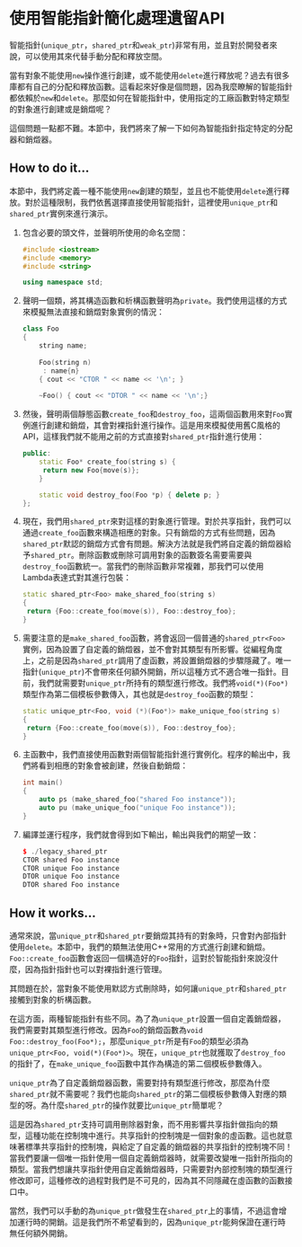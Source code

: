 # 使用智能指針簡化處理遺留API

智能指針(`unique_ptr`，`shared_ptr`和`weak_ptr`)非常有用，並且對於開發者來說，可以使用其來代替手動分配和釋放空間。

當有對象不能使用`new`操作進行創建，或不能使用`delete`進行釋放呢？過去有很多庫都有自己的分配和釋放函數。這看起來好像是個問題，因為我麼瞭解的智能指針都依賴於`new`和`delete`。那麼如何在智能指針中，使用指定的工廠函數對特定類型的對象進行創建或是銷燬呢？

這個問題一點都不難。本節中，我們將來了解一下如何為智能指針指定特定的分配器和銷燬器。

## How to do it...

本節中，我們將定義一種不能使用`new`創建的類型，並且也不能使用`delete`進行釋放。對於這種限制，我們依舊選擇直接使用智能指針，這裡使用`unique_ptr`和`shared_ptr`實例來進行演示。

1. 包含必要的頭文件，並聲明所使用的命名空間：

   ```c++
   #include <iostream>
   #include <memory>
   #include <string>
   
   using namespace std; 
   ```

2. 聲明一個類，將其構造函數和析構函數聲明為`private`。我們使用這樣的方式來模擬無法直接和銷燬對象實例的情況：

   ```c++
   class Foo
   {
       string name;
       
       Foo(string n)
       	: name{n}
       { cout << "CTOR " << name << '\n'; }
       
       ~Foo() { cout << "DTOR " << name << '\n';}
   ```

3. 然後，聲明兩個靜態函數`create_foo`和`destroy_foo`，這兩個函數用來對`Foo`實例進行創建和銷燬，其會對裸指針進行操作。這是用來模擬使用舊C風格的API，這樣我們就不能用之前的方式直接對`shared_ptr`指針進行使用：

   ```c++
   public:
       static Foo* create_foo(string s) {
       	return new Foo{move(s)};
       }
   
       static void destroy_foo(Foo *p) { delete p; }
   };
   ```

4. 現在，我們用`shared_ptr`來對這樣的對象進行管理。對於共享指針，我們可以通過`create_foo`函數來構造相應的對象。只有銷燬的方式有些問題，因為`shared_ptr`默認的銷燬方式會有問題。解決方法就是我們將自定義的銷燬器給予`shared_ptr`。刪除函數或刪除可調用對象的函數簽名需要需要與`destroy_foo`函數統一。當我們的刪除函數非常複雜，那我們可以使用Lambda表達式對其進行包裝：

   ```c++
   static shared_ptr<Foo> make_shared_foo(string s)
   {
   	return {Foo::create_foo(move(s)), Foo::destroy_foo};
   }
   ```

5. 需要注意的是`make_shared_foo`函數，將會返回一個普通的`shared_ptr<Foo>`實例，因為設置了自定義的銷燬器，並不會對其類型有所影響。從編程角度上，之前是因為`shared_ptr`調用了虛函數，將設置銷燬器的步驟隱藏了。唯一指針(`unique_ptr`)不會帶來任何額外開銷，所以這種方式不適合唯一指針。目前，我們就需要對`unique_ptr`所持有的類型進行修改。我們將`void(*)(Foo*)`類型作為第二個模板參數傳入，其也就是`destroy_foo`函數的類型：

   ```c++
   static unique_ptr<Foo, void (*)(Foo*)> make_unique_foo(string s)
   {
   	return {Foo::create_foo(move(s)), Foo::destroy_foo};
   }
   ```

6. 主函數中，我們直接使用函數對兩個智能指針進行實例化。程序的輸出中，我們將看到相應的對象會被創建，然後自動銷燬：

   ```c++
   int main()
   {
       auto ps (make_shared_foo("shared Foo instance"));
       auto pu (make_unique_foo("unique Foo instance"));
   }
   ```

7. 編譯並運行程序，我們就會得到如下輸出，輸出與我們的期望一致：

   ```c++
   $ ./legacy_shared_ptr
   CTOR shared Foo instance
   CTOR unique Foo instance
   DTOR unique Foo instance
   DTOR shared Foo instance
   ```

## How it works...

通常來說，當`unique_ptr`和`shared_ptr`要銷燬其持有的對象時，只會對內部指針使用`delete`。本節中，我們的類無法使用C++常用的方式進行創建和銷燬。`Foo::create_foo`函數會返回一個構造好的`Foo`指針，這對於智能指針來說沒什麼，因為指針指針也可以對裸指針進行管理。

其問題在於，當對象不能使用默認方式刪除時，如何讓`unique_ptr`和`shared_ptr`接觸到對象的析構函數。

在這方面，兩種智能指針有些不同。為了為`unique_ptr`設置一個自定義銷燬器，我們需要對其類型進行修改。因為`Foo`的銷燬函數為` void Foo::destroy_foo(Foo*); `，那麼`unique_ptr`所是有`Foo`的類型必須為` unique_ptr<Foo, void(*)(Foo*)> `。現在，`unique_ptr`也就獲取了`destroy_foo`的指針了，在`make_unique_foo`函數中其作為構造的第二個模板參數傳入。

`unique_ptr`為了自定義銷燬器函數，需要對持有類型進行修改，那麼為什麼`shared_ptr`就不需要呢？我們也能向`shared_ptr`的第二個模板參數傳入對應的類型的呀。為什麼`shared_ptr`的操作就要比`unique_ptr`簡單呢？

這是因為`shared_ptr`支持可調用刪除器對象，而不用影響共享指針做指向的類型，這種功能在控制塊中進行。共享指針的控制塊是一個對象的虛函數。這也就意味著標準共享指針的控制塊，與給定了自定義的銷燬器的共享指針的控制塊不同！當我們要讓一個唯一指針使用一個自定義銷燬器時，就需要改變唯一指針所指向的類型。當我們想讓共享指針使用自定義銷燬器時，只需要對內部控制塊的類型進行修改即可，這種修改的過程對我們是不可見的，因為其不同隱藏在虛函數的函數接口中。

當然，我們可以手動的為`unique_ptr`做發生在`shared_ptr`上的事情，不過這會增加運行時的開銷。這是我們所不希望看到的，因為`unique_ptr`能夠保證在運行時無任何額外開銷。